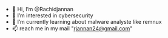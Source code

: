 - 👋 Hi, I’m @Rachidjannan
- 👀 I’m interested in cybersecurity
- 🌱 I’m currently learning about malware analyste like remnux
- 📫 reach me in my mail "rjannan24@gmail.com"

<!---
Rachidjannan/Rachidjannan is a ✨ special ✨ repository because its `README.md` (this file) appears on your GitHub profile.
You can click the Preview link to take a look at your changes.
--->

